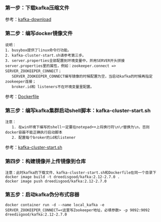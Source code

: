 ### 第一步：下载kafka压缩文件
参考：[kafka-download](https://www.apache.org/dyn/closer.cgi?path=/kafka/2.7.0/kafka_2.12-2.7.0.tgz)

### 第二步：编写docker镜像文件
```
说明：
1. busybox提供了linux命令行功能。
2. kafka-cluster-start.sh请参考第三步。
3. server.properties全部配置到环境变量中，并用SERVER开头拼接server.properties里的属性，例如：zookeeper.connect => SERVER_ZOOKEEPER_CONNECT；
   SERVER_ZOOKEEPER_CONNECT编写镜像的时候配置为空，当启动kafka的时候再指定zookeeper连接；  
   broker.id和 listeners不在环境变量里配置。
```
参考：[Dockerfile](Dockerfile)

### 第三步：编写kafka集群启动shell脚本：kafka-cluster-start.sh
```
注意：
   1. 在win环境下编写的shell一定要在notepad++上将换行符\n\r替换为\n，否则docker容器不能正确执行启动脚本
   2. 配置每个broker的id和listener
```
参考：[kafka-cluster-start.sh](kafka-cluster-start.sh)

### 第四步：构建镜像并上传镜像到仓库
```
注意：此时kafka的下载文件、kafka-cluster-start.sh和Dockerfile在同一个目录下
docker image build -t dreedisgood/kafka:2.12-2.7.0 .
docker image push dreedisgood/kafka:2.12-2.7.0
```

### 第五步：启动kafka伪分布式容器
```
docker container run -d --name local_kafka -e SERVER_ZOOKEEPER_CONNECT=<这里写Zookeeper地址，必填参数> -p 9092:9092 dreedisgood/kafka:2.12-2.7.0 
```





